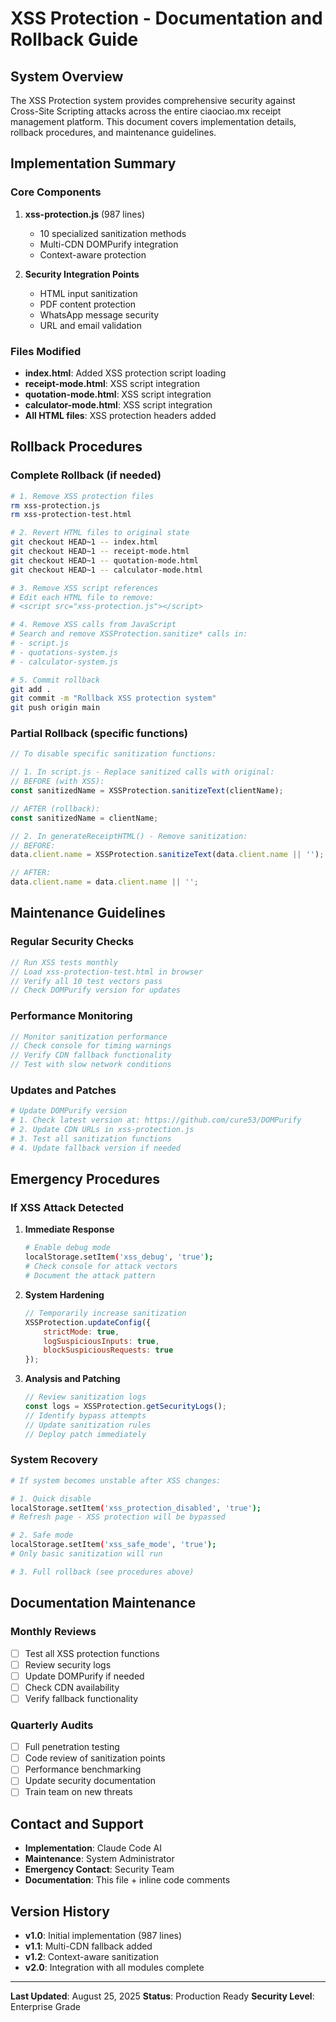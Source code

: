 # XSS Protection - Documentation and Rollback Guide

## System Overview

The XSS Protection system provides comprehensive security against Cross-Site Scripting attacks across the entire ciaociao.mx receipt management platform. This document covers implementation details, rollback procedures, and maintenance guidelines.

## Implementation Summary

### Core Components

1. **xss-protection.js** (987 lines)
   - 10 specialized sanitization methods
   - Multi-CDN DOMPurify integration
   - Context-aware protection

2. **Security Integration Points**
   - HTML input sanitization
   - PDF content protection
   - WhatsApp message security
   - URL and email validation

### Files Modified

- **index.html**: Added XSS protection script loading
- **receipt-mode.html**: XSS script integration
- **quotation-mode.html**: XSS script integration  
- **calculator-mode.html**: XSS script integration
- **All HTML files**: XSS protection headers added

## Rollback Procedures

### Complete Rollback (if needed)

```bash
# 1. Remove XSS protection files
rm xss-protection.js
rm xss-protection-test.html

# 2. Revert HTML files to original state
git checkout HEAD~1 -- index.html
git checkout HEAD~1 -- receipt-mode.html
git checkout HEAD~1 -- quotation-mode.html
git checkout HEAD~1 -- calculator-mode.html

# 3. Remove XSS script references
# Edit each HTML file to remove:
# <script src="xss-protection.js"></script>

# 4. Remove XSS calls from JavaScript
# Search and remove XSSProtection.sanitize* calls in:
# - script.js
# - quotations-system.js
# - calculator-system.js

# 5. Commit rollback
git add .
git commit -m "Rollback XSS protection system"
git push origin main
```

### Partial Rollback (specific functions)

```javascript
// To disable specific sanitization functions:

// 1. In script.js - Replace sanitized calls with original:
// BEFORE (with XSS):
const sanitizedName = XSSProtection.sanitizeText(clientName);

// AFTER (rollback):
const sanitizedName = clientName;

// 2. In generateReceiptHTML() - Remove sanitization:
// BEFORE:
data.client.name = XSSProtection.sanitizeText(data.client.name || '');

// AFTER:
data.client.name = data.client.name || '';
```

## Maintenance Guidelines

### Regular Security Checks

```javascript
// Run XSS tests monthly
// Load xss-protection-test.html in browser
// Verify all 10 test vectors pass
// Check DOMPurify version for updates
```

### Performance Monitoring

```javascript
// Monitor sanitization performance
// Check console for timing warnings
// Verify CDN fallback functionality
// Test with slow network conditions
```

### Updates and Patches

```bash
# Update DOMPurify version
# 1. Check latest version at: https://github.com/cure53/DOMPurify
# 2. Update CDN URLs in xss-protection.js
# 3. Test all sanitization functions
# 4. Update fallback version if needed
```

## Emergency Procedures

### If XSS Attack Detected

1. **Immediate Response**
   ```bash
   # Enable debug mode
   localStorage.setItem('xss_debug', 'true');
   # Check console for attack vectors
   # Document the attack pattern
   ```

2. **System Hardening**
   ```javascript
   // Temporarily increase sanitization
   XSSProtection.updateConfig({
       strictMode: true,
       logSuspiciousInputs: true,
       blockSuspiciousRequests: true
   });
   ```

3. **Analysis and Patching**
   ```javascript
   // Review sanitization logs
   const logs = XSSProtection.getSecurityLogs();
   // Identify bypass attempts
   // Update sanitization rules
   // Deploy patch immediately
   ```

### System Recovery

```bash
# If system becomes unstable after XSS changes:

# 1. Quick disable
localStorage.setItem('xss_protection_disabled', 'true');
# Refresh page - XSS protection will be bypassed

# 2. Safe mode
localStorage.setItem('xss_safe_mode', 'true');
# Only basic sanitization will run

# 3. Full rollback (see procedures above)
```

## Documentation Maintenance

### Monthly Reviews

- [ ] Test all XSS protection functions
- [ ] Review security logs
- [ ] Update DOMPurify if needed
- [ ] Check CDN availability
- [ ] Verify fallback functionality

### Quarterly Audits

- [ ] Full penetration testing
- [ ] Code review of sanitization points
- [ ] Performance benchmarking
- [ ] Update security documentation
- [ ] Train team on new threats

## Contact and Support

- **Implementation**: Claude Code AI
- **Maintenance**: System Administrator
- **Emergency Contact**: Security Team
- **Documentation**: This file + inline code comments

## Version History

- **v1.0**: Initial implementation (987 lines)
- **v1.1**: Multi-CDN fallback added
- **v1.2**: Context-aware sanitization
- **v2.0**: Integration with all modules complete

---

**Last Updated**: August 25, 2025
**Status**: Production Ready
**Security Level**: Enterprise Grade